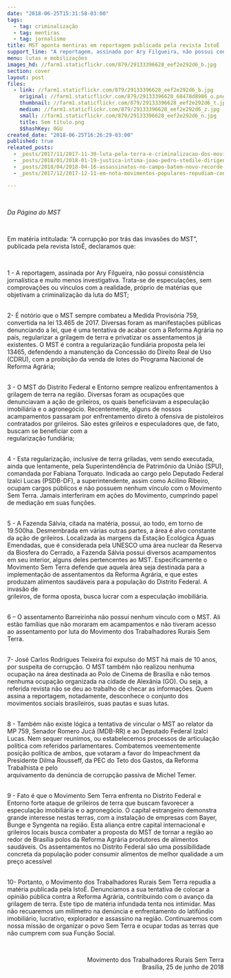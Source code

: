 ```yaml
---
date: "2018-06-25T15:31:58-03:00"
tags:
  - tag: criminalização
  - tag: mentiras
  - tag: jornalismo
title: MST aponta mentiras em reportagem publicada pela revista IstoÉ
support_line: "A reportagem, assinada por Ary Filgueira, não possui consistência jornalística e muito menos investigativa. Trata-se de especulações, sem comprovações ou vínculos com a realidade"
menu: lutas e mobilizações
images_hd: //farm1.staticflickr.com/879/29133396628_eef2e292d6_b.jpg
section: cover
layout: post
files:
  - link: //farm1.staticflickr.com/879/29133396628_eef2e292d6_b.jpg
    original: //farm1.staticflickr.com/879/29133396628_68478d8986_o.png
    thumbnail: //farm1.staticflickr.com/879/29133396628_eef2e292d6_t.jpg
    medium: //farm1.staticflickr.com/879/29133396628_eef2e292d6_z.jpg
    small: //farm1.staticflickr.com/879/29133396628_eef2e292d6_n.jpg
    title: Sem título.png
    $$hashKey: 0GU
created_date: "2018-06-25T16:26:29-03:00"
published: true
releated_posts:
  - _posts/2017/11/2017-11-30-luta-pela-terra-e-criminalizacao-dos-movimentos-populares-sao-pautas-de-encontro-da-renap-em-porto-alegre.md
  - _posts/2018/01/2018-01-19-justica-intima-joao-pedro-stedile-dirigente-do-mst-por-manifestacao-em-porto-alegre.md
  - _posts/2018/04/2018-04-16-assassinatos-no-campo-batem-novo-recorde-e-atingem-maior-numero-desde-2003.md
  - _posts/2017/12/2017-12-11-em-nota-movimentos-populares-repudiam-condenacao-arbitraria-do-ex-presidente-da-fetagri-para.md

---
```

<p>&nbsp;</p>

<p><em>Da P&aacute;gina do MST&nbsp;</em></p>

<p>&nbsp;</p>

<p>Em mat&eacute;ria intitulada: &ldquo;A corrup&ccedil;&atilde;o por tr&aacute;s das invas&otilde;es do MST&rdquo;, publicada pela revista Isto&Eacute;, declaramos que:</p>

<p>&nbsp;</p>

<p>1 - A reportagem, assinada por Ary Filgueira, n&atilde;o possui consist&ecirc;ncia jornal&iacute;stica e muito menos investigativa. Trata-se de especula&ccedil;&otilde;es, sem comprova&ccedil;&otilde;es ou v&iacute;nculos com a realidade, pr&oacute;prio de mat&eacute;rias que objetivam a criminaliza&ccedil;&atilde;o da luta do MST;</p>

<p><br />
2- &Eacute; not&oacute;rio que o MST sempre combateu a Medida Provis&oacute;ria 759, convertida na lei 13.465 de 2017. Diversas foram as manifesta&ccedil;&otilde;es p&uacute;blicas denunciando a lei, que &eacute; uma tentativa de acabar com a Reforma Agr&aacute;ria no pa&iacute;s, regularizar a grilagem de terra e privatizar os assentamentos j&aacute; existentes. O MST &eacute; contra a regulariza&ccedil;&atilde;o fundi&aacute;ria proposta pela lei 13465, defendendo a manuten&ccedil;&atilde;o da Concess&atilde;o do Direito Real de Uso (CDRU), com a proibi&ccedil;&atilde;o da venda de lotes do Programa Nacional de Reforma Agr&aacute;ria;</p>

<p><br />
3 - O MST do Distrito Federal e Entorno sempre realizou enfrentamentos &agrave; grilagem de terra na regi&atilde;o. Diversas foram as ocupa&ccedil;&otilde;es que denunciavam a a&ccedil;&atilde;o de grileiros, os quais beneficiavam a especula&ccedil;&atilde;o imobili&aacute;ria e o agroneg&oacute;cio. Recentemente, alguns de nossos acampamentos passaram por enfrentamento direto &agrave; ofensiva de pistoleiros contratados por grileiros. S&atilde;o estes grileiros e especuladores que, de fato, buscam se beneficiar com a<br />
regulariza&ccedil;&atilde;o fundi&aacute;ria;</p>

<p><br />
4 - Esta regulariza&ccedil;&atilde;o, inclusive de terra griladas, vem sendo executada, ainda que lentamente, pela Superintend&ecirc;ncia de Patrim&ocirc;nio da Uni&atilde;o (SPU), comandada por Fabiana Torquato. Indicada ao cargo pelo Deputado Federal Izalci Lucas (PSDB-DF), a superintendente, assim como Acilino Ribeiro, ocupam cargos p&uacute;blicos e n&atilde;o possuem nenhum v&iacute;nculo com o Movimento Sem Terra. Jamais interferiram em a&ccedil;&otilde;es do Movimento, cumprindo papel de media&ccedil;&atilde;o em suas fun&ccedil;&otilde;es.</p>

<p><br />
5 - A Fazenda S&aacute;lvia, citada na mat&eacute;ria, possui, ao todo, em torno de 19.500ha. Desmembrada em v&aacute;rias outras partes, a &aacute;rea &eacute; alvo constante da a&ccedil;&atilde;o de grileiros. Localizada &agrave;s margens da Esta&ccedil;&atilde;o Ecol&oacute;gica &Aacute;guas Emendadas, que &eacute; considerada pela UNESCO uma &aacute;rea nuclear da Reserva da Biosfera do Cerrado, a Fazenda S&aacute;lvia possui diversos acampamentos em seu interior, alguns deles pertencentes ao MST. Especificamente o Movimento Sem Terra defende que aquela &aacute;rea seja destinada para a implementa&ccedil;&atilde;o de assentamentos da Reforma Agr&aacute;ria, e que estes produzam alimentos saud&aacute;veis para a popula&ccedil;&atilde;o do Distrito Federal. A invas&atilde;o de<br />
grileiros, de forma oposta, busca lucrar com a especula&ccedil;&atilde;o imobili&aacute;ria.</p>

<p><br />
6 &ndash; O assentamento Barreirinha n&atilde;o possui nenhum v&iacute;nculo com o MST. Ali est&atilde;o fam&iacute;lias que n&atilde;o moraram em acampamentos e n&atilde;o tiveram acesso ao assentamento por luta do Movimento dos Trabalhadores Rurais Sem Terra.</p>

<p><br />
7- Jos&eacute; Carlos Rodrigues Teixeira foi expulso do MST h&aacute; mais de 10 anos, por suspeita de corrup&ccedil;&atilde;o. O MST tamb&eacute;m n&atilde;o realizou nenhuma ocupa&ccedil;&atilde;o na &aacute;rea destinada ao Polo de Cinema de Bras&iacute;lia e n&atilde;o temos nenhuma ocupa&ccedil;&atilde;o organizada na cidade de Alex&acirc;nia (GO). Ou seja, a referida revista n&atilde;o se deu ao trabalho de checar as informa&ccedil;&otilde;es. Quem assina a reportagem, notadamente, desconhece o conjunto dos movimentos sociais brasileiros, suas pautas e suas lutas.</p>

<p><br />
8 - Tamb&eacute;m n&atilde;o existe l&oacute;gica a tentativa de vincular o MST ao relator da MP 759, Senador Romero Juc&aacute; (MDB-RR) e ao Deputado Federal Izalci Lucas. Nem sequer reunimos, ou estabelecemos processos de articula&ccedil;&atilde;o pol&iacute;tica com referidos parlamentares. Combatemos veementemente posi&ccedil;&atilde;o pol&iacute;tica de ambos, que votaram a favor do Impeachment da Presidente Dilma Rousseff, da PEC do Teto dos Gastos, da Reforma Trabalhista e pelo<br />
arquivamento da den&uacute;ncia de corrup&ccedil;&atilde;o passiva de Michel Temer.</p>

<p><br />
9 - Fato &eacute; que o Movimento Sem Terra enfrenta no Distrito Federal e Entorno forte ataque de grileiros de terra que buscam favorecer a especula&ccedil;&atilde;o imobili&aacute;ria e o agroneg&oacute;cio. O capital estrangeiro demonstra grande interesse nestas terras, com a instala&ccedil;&atilde;o de empresas com Bayer, Bunge e Syngenta na regi&atilde;o. Esta alian&ccedil;a entre capital internacional e grileiros locais busca combater a proposta do MST de tornar a regi&atilde;o ao redor de Bras&iacute;lia polos da Reforma Agr&aacute;ria produtores de alimentos saud&aacute;veis. Os assentamentos no Distrito Federal s&atilde;o uma possibilidade concreta da popula&ccedil;&atilde;o poder consumir alimentos de melhor qualidade a um pre&ccedil;o acess&iacute;vel</p>

<p><br />
10- Portanto, o Movimento dos Trabalhadores Rurais Sem Terra repudia a mat&eacute;ria publicada pela Isto&Eacute;. Denunciamos a sua tentativa de colocar a opini&atilde;o p&uacute;blica contra a Reforma Agr&aacute;ria, contribuindo com o avan&ccedil;o da grilagem de terra. Este tipo de mat&eacute;ria infundada tenta nos intimidar. Mas n&atilde;o recuaremos um mil&iacute;metro na den&uacute;ncia e enfrentamento do latif&uacute;ndio imobili&aacute;rio, lucrativo, explorador e assassino na regi&atilde;o. Continuaremos com nossa miss&atilde;o de organizar o povo Sem Terra e ocupar todas as terras que n&atilde;o cumprem com sua Fun&ccedil;&atilde;o Social.</p>

<p>&nbsp;</p>

<p style="text-align: right;">Movimento dos Trabalhadores Rurais Sem Terra<br />
Bras&iacute;lia, 25 de junho de 2018</p>
